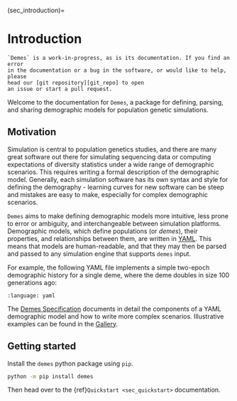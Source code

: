 (sec_introduction)=

# Introduction

[git_repo]: https://github.com/popsim-consortium/demes-python

```{note}
`Demes` is a work-in-progress, as is its documentation. If you find an error
in the documentation or a bug in the software, or would like to help, please
head our [git repository][git_repo] to open
an issue or start a pull request.
```

Welcome to the documentation for `Demes`, a package for defining, parsing, and
sharing demographic models for population genetic simulations.

## Motivation

Simulation is central to population genetics studies, and there are many great
software out there for simulating sequencing data or computing expectations of
diversity statistics under a wide range of demographic scenarios. This requires
writing a formal description of the demographic model. Generally, each
simulation software has its own syntax and style for defining the demography -
learning curves for new software can be steep and mistakes are easy to make,
especially for complex demographic scenarios.

`Demes` aims to make defining demographic models more intuitive, less prone
to error or ambiguity, and interchangeable between simulation platforms.
Demographic models, which define populations (or _demes_), their properties, and
relationships between them, are written in [YAML](https://yaml.org/). This means
that models are human-readable, and that they may then be parsed and passed to any
simulation engine that supports `demes` input.

For example, the following YAML file implements a simple two-epoch demographic
history for a single deme, where the deme doubles in size 100 generations ago:

```{literalinclude} ../examples/two_epoch.yml
:language: yaml
```

The [Demes Specification](spec:sec_intro)
documents in detail the components of a YAML demographic model and how to
write more complex scenarios. Illustrative examples can be found in the
[Gallery](spec:sec_gallery).

## Getting started

Install the `demes` python package using `pip`.

```sh
python -m pip install demes
```

Then head over to the {ref}`Quickstart <sec_quickstart>` documentation.
